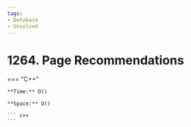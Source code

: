 ```yaml
---
tags:
- Database
- Unsolved
---
```



# 1264. Page Recommendations

=== "C++"

    **Time:** O()

    **Space:** O()

    ``` c++
    ```